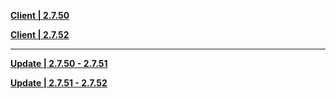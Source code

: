 **[Client | 2.7.50](https://hk4e-download.oss-cn-shanghai.aliyuncs.com/client_app/download/beta_pc/20220516102545_f8QsGomLFyo0fVnN/YuanShen_2.7.50_beta.zip)**

**[Client | 2.7.52](https://hk4e-download.oss-cn-shanghai.aliyuncs.com/client_app/download/beta_pc/20220527104129_Lzc4Gu93VnFQrmei/YuanShen_2.7.52_beta.zip)**

-----

**[Update | 2.7.50 - 2.7.51](https://hk4e-download.oss-cn-shanghai.aliyuncs.com/client_app/beta_update/hk4e_cn/28/game_2.7.50_2.7.51_hdiff_oX0jOmAIsygSF8Kl.zip)**

**[Update | 2.7.51 - 2.7.52](https://hk4e-download.oss-cn-shanghai.aliyuncs.com/client_app/beta_update/hk4e_cn/28/game_2.7.51_2.7.52_hdiff_oXKxLYb9aNEIcBvk.zip)**
